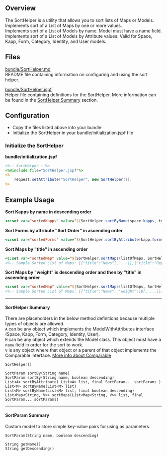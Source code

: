 ## Overview

The SortHelper is a utility that allows you to sort lists of Maps or Models.  
Implements sort of a List of Maps by one or more values.  
Implements sort of a List of Models by name. Model must have a name field.  
Implements sort of a List of Models by Attribute values. Valid for Space, Kapp, Form, Category, Identity, and User models.  

## Files

[bundle/SortHelper.md](SortHelper.md)  
README file containing information on configuring and using the sort helper.

[bundle/SortHelper.jspf](SortHelper.jspf)  
Helper file containing definitions for the SortHelper.  More information can be found in
the [SortHelper Summary](#sorthelper-summary) section.

## Configuration

* Copy the files listed above into your bundle
* Initialize the SortHelper in your bundle/initialization.jspf file

### Initialize the SortHelper

**bundle/initialization.jspf**
```jsp
<%-- SortHelper --%>
<%@include file="SortHelper.jspf"%>
<%
    request.setAttribute("SortHelper", new SortHelper());
%>
```

## Example Usage


**Sort Kapps by name in descending order**
```jsp
<c:set var="sortedKapps" value="${SortHelper.sortByName(space.kapps, true)}" />
```

**Sort Forms by attribute "Sort Order" in ascending order**
```jsp
<c:set var="sortedForms" value="${SortHelper.sortByAttribute(kapp.forms, SortHelper.sortBy('Sort Order'))}" />
```

**Sort Maps by "title" in ascending order**
```jsp
<c:set var="sortedMap" value="${SortHelper.sortMaps(listOfMaps, SortHelper.sortBy('title', false))}" />
<%-- Sample Sorted List of Maps: [{"title":"News"[, ...]},{"title":"Reports"[, ...]}] --%>
```

**Sort Maps by "weight" is descending order and then by "title" in ascending order**
```jsp
<c:set var="sortedMap" value="${SortHelper.sortMaps(listOfMaps, SortHelper.sortBy('weight', true), SortHelper.sortBy('title'))}" />
<%-- Sample Sorted List of Maps: [{"title":"News", "weight":10[, ...]},{"title":"Alerts", "weight":5[, ...]},{"title":"Reports", "weight":5[, ...]}] --%>
```

---

#### SortHelper Summary
There are placeholders in the below method definitions because mutliple types of objects are allowed.  
`A` can be any object which implements the ModelWithAttributes interface (Space, Kapp, Form, Category, Identity, User).  
`M` can be any object which extends the Model class. This object must have a `name` field in order for the sort to work.  
`V` is any object where that object or a parent of that object implements the Comparable interface.  [More info about Comparable](https://docs.oracle.com/javase/7/docs/api/java/lang/Comparable.html)  

`SortHelper()`  

`SortParam sortBy(String name)`  
`SortParam sortBy(String name, boolean descending)`  
`List<A> sortByAttribute( List<A> list, final SortParam... sortParams )`  
`List<M> sortByName(List<M> list)`  
`List<M> sortByName(List<M> list, final boolean descending)`  
`List<Map<String, V>> sortMaps(List<Map<String, V>> list, final SortParam... sortParams)`  

---

#### SortParam Summary
Custom model to store simple key-value pairs for using as parameters.

`SortParam(String name, boolean descending)`  

`String getName()`  
`String getDescending()`  
